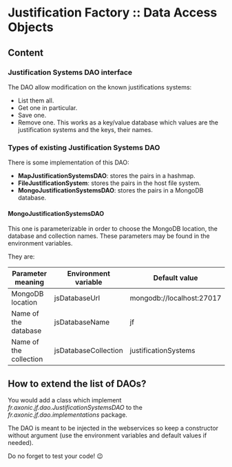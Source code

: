 # Justification Factory :: Data Access Objects

## Content

### Justification Systems DAO interface

The DAO allow modification on the known justifications systems:
* List them all.
* Get one in particular.
* Save one.
* Remove one.
This works as a key/value database which values are the justification systems and the keys, their names.

### Types of existing Justification Systems DAO

There is some implementation of this DAO:
* **MapJustificationSystemsDAO**: stores the pairs in a hashmap.
* **FileJustificationSystem**: stores the pairs in the host file system.
* **MongoJustificationSystemsDAO**: stores the pairs in a MongoDB database.

#### MongoJustificationSystemsDAO

This one is parameterizable in order to choose the MongoDB location, the database and collection names.
These parameters may be found in the environment variables.

They are:

| Parameter meaning      | Environment variable | Default value             |
|------------------------|----------------------|---------------------------|
| MongoDB location       | jsDatabaseUrl        | mongodb://localhost:27017 |
| Name of the database   | jsDatabaseName       | jf                        |
| Name of the collection | jsDatabaseCollection | justificationSystems      |

## How to extend the list of DAOs?

You would add a class which implement *fr.axonic.jf.dao.JustificationSystemsDAO* to the *fr.axonic.jf.dao.implementations* package.

The DAO is meant to be injected in the webservices so keep a constructor without argument (use the environment variables and default values if needed).

Do no forget to test your code! :wink:
